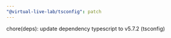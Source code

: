 ```yaml
---
"@virtual-live-lab/tsconfig": patch
---
```


chore(deps): update dependency typescript to v5.7.2 (tsconfig)
